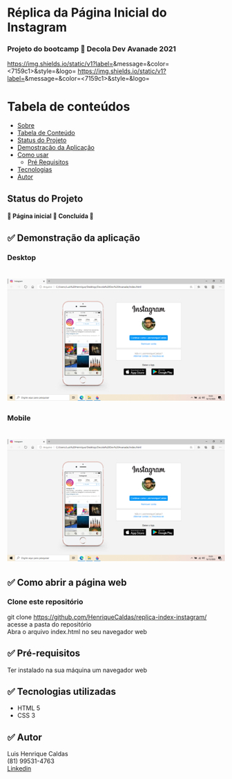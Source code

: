# Réplica da Página Inicial do Instagram <a name="sobre">
### Projeto do bootcamp 🚀 Decola Dev Avanade 2021

https://img.shields.io/static/v1?label=<Tecnologia>&message=<HTML5>&color=<7159c1>&style=<for-the-badge>&logo=<GHOST>
https://img.shields.io/static/v1?label=<Tecnologia>&message=<CSS3>&color=<7159c1>&style=<for-the-badge>&logo=<GHOST>



Tabela de conteúdos
=================
<!--ts-->
   * [Sobre](#Sobre)
   * [Tabela de Conteúdo](#tabela-de-conteudo)
   * [Status do Projeto](#status)
   * [Demostracão da Aplicação](#demostracao)
   * [Como usar](#como-usar)
      * [Pré Requisitos](#pre-requisitos)
   * [Tecnologias](#tecnologias)
   * [Autor](#autor)
<!--te-->

## Status do Projeto <a name="status">
<h4> 
  🚧 Página inicial 🚀 Concluída 🚧
</h4>

## ✅ Demonstração da aplicação <a name="demostracao"> 

### Desktop
<h1>
  <img alt="print da tela" src="./screenshots/desktop.png" />
</h1>

### Mobile
<h1>
  <img alt="Print da tela" src="./screenshots/desktop.png" />
</h1>

## ✅ Como abrir a página web <a name="como-usar"> 
### Clone este repositório
git clone https://github.com/HenriqueCaldas/replica-index-instagram/
  <br>
acesse a pasta do repositório
  <br>
Abra o arquivo index.html no seu navegador web

## ✅ Pré-requisitos <a name="pre-requisitos">
Ter instalado na sua máquina um navegador web

## ✅ <a name="tecnologias"> Tecnologias utilizadas
- HTML 5
- CSS 3

## ✅ Autor <a name="autor">  
Luis Henrique Caldas
  <br>
(81) 99531-4763
  <br>
[Linkedin](https://www.linkedin.com/in/henriquecaldas/)
